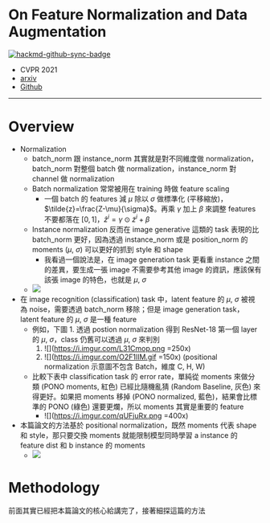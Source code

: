 # On Feature Normalization and Data Augmentation

[![hackmd-github-sync-badge](https://hackmd.io/fmX3tLnzS4Sdiq5SaEAzYQ/badge)](https://hackmd.io/fmX3tLnzS4Sdiq5SaEAzYQ)

- CVPR 2021
- [arxiv](https://arxiv.org/abs/2002.11102)
- [Github](https://github.com/Boyiliee/MoEx)

---

# Overview

- Normalization
    - batch_norm 跟 instance_norm 其實就是對不同維度做 normalization，batch_norm 對整個 batch 做 normalization，instance_norm 對 channel 做 normalization
    - Batch normalization 常常被用在 training 時做 feature scaling
        - 一個 batch 的 features 減 $\mu$ 除以 $\sigma$ 做標準化 (平移縮放)，$\tilde{z}=\frac{Z-\mu}{\sigma}$。再乘 $\gamma$ 加上 $\beta$ 來調整 features 不要都落在 $[0, 1]$，$\hat{z}^{i}=\gamma \odot \tilde{z}^{i}+\beta$
    - Instance normalization 反而在 image generative 這類的 task 表現的比 batch_norm 更好，因為透過 instance_norm 或是 position_norm 的 moments ($\mu$, $\sigma$) 可以更好的抓到 style 和 shape
        - 我看過一個說法是，在 image generation task 更看重 instance 之間的差異，要生成一張 image 不需要參考其他 image 的資訊，應該保有該張 image 的特色，也就是 $\mu$, $\sigma$
    - ![](https://i.imgur.com/J1yOapo.png)
- 在 image recognition (classification) task 中，latent feature 的 $\mu$, $\sigma$ 被視為 noise，需要透過 batch_norm 移除；但是 image generation task，latent feature 的 $\mu$, $\sigma$ 是一種 feature
    - 例如，下圖 1. 透過 postion normalization 得到 ResNet-18 第一個 layer 的 $\mu$, $\sigma$，class 仍舊可以透過 $\mu$, $\sigma$ 來判別
        1. ![](https://i.imgur.com/L31Cmop.png =250x)
        2. ![](https://i.imgur.com/O2F1lIM.gif =150x) (positional normalization 示意圖不包含 Batch，維度 C, H, W)
    - 比較下表中 classification task 的 error rate，單純從 moments 來做分類 (PONO moments, 紅色) 已經比隨機亂猜 (Random Baseline, 灰色) 來得更好。如果把 moments 移掉 (PONO normalized, 藍色)，結果會比標準的 PONO (綠色) 還要更爛，所以 moments 其實是重要的 feature
        - ![](https://i.imgur.com/qUFjuRx.png =400x)
- 本篇論文的方法基於 positional normalization，既然 moments 代表 shape 和 style，那只要交換 moments 就能限制模型同時學習 a instance 的 feature dist 和 b instance 的 moments
    - ![](https://i.imgur.com/G4NgVJ5.png)

# Methodology

前面其實已經把本篇論文的核心給講完了，接著細探這篇的方法



